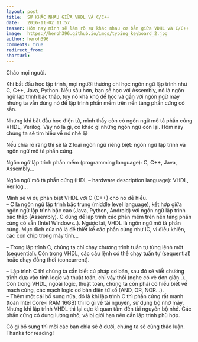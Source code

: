```yaml
---
layout: post
title:  SỰ KHÁC NHAU GIỮA VHDL VÀ C/C++ 
date:   2016-11-02 11:57
teaser: Hôm nay mình sẽ làm rõ sự khác nhau cơ bản giữa VDHL và C/C++
image:  https://heroh396.github.io/imgs/typing_keyboard_2.jpg
author: heroh396
comments: true
redirect_from:
shortUrl: 
---
```


Chào mọi người.

Khi bắt đầu học lập trình, mọi người thường chỉ học ngôn ngữ lập trình như C, C++, Java, Python. Nếu sâu hơn, bạn sẽ học với Assembly, nó là ngôn ngữ lập trình bậc thấp, tuy nó khá khó để học và gần với ngôn ngữ máy nhưng ta vẫn dùng nó để lập trình phần mềm trên nền tảng phần cứng có sẵn.  

Nhưng khi bắt đầu học điện tử, mình thấy còn có ngôn ngữ mô tả phần cứng VHDL, Verilog. Vậy nó là gì, có khác gì những ngôn ngữ còn lại. Hôm nay chúng ta sẽ tìm hiểu về nó nhé 😀 

Nếu chia rõ ràng thì sẽ là 2 loại ngôn ngữ riêng biệt: ngôn ngữ lập trình  và ngôn ngữ mô tả phần cứng.  

Ngôn ngữ lập trình phần mềm (programming language): C, C++, Java, Assembly… 

Ngôn ngữ mô tả phần cứng (HDL – hardware description language): VHDL, Verilog… 

Mình sẽ ví dụ phân biệt VHDL với C (C++) cho nó dễ hiểu.  
– C là ngôn ngữ lập trình bậc trung (middle level language), kết hợp giữa ngôn ngữ lập trình bậc cao (Java, Python, Android) với ngôn ngữ lập trình bậc thấp (Assembly). C dùng để lập trình các phần mềm trên nền tảng phần cứng có sẵn (Intel Windows..). Ngược lại, VHDL là ngôn ngữ mô tả phần cứng. Mục đích của nó là để thiết kế các phần cứng như IC, vi điều khiển, các con chip trong máy tính… 

– Trong lập trình C, chúng ta chỉ chạy chương trình tuần tự từng lệnh một (sequential). Còn trong VHDL, các câu lệnh có thể chạy tuần tự (sequential) hoặc chạy đồng thời (concurrent).  

– Lập trình C thì chúng ta cần biết cú pháp cơ bản, sau đó sẽ viết chương trình dựa vào tính logic và thuật toán, chỉ vậy thôi (nghe có vẻ đơn giản..). Còn trong VHDL, ngoài logic, thuật toán, chúng ta còn phải có hiểu biết về mạch cứng, các mạch logic cơ bản điện tử số (AND, OR, NOR…).  
– Thêm một cái bổ sung nữa, đó là khi lập trình C thì phần cứng rất mạnh (toàn Intel Core-i RAM 16GB) thì lo gì về tài nguyên, sử dụng bộ nhớ máy. Nhưng khi lập trình VHDL thì lại cực kì quan tâm đến tài nguyên bộ nhớ. Các phần cứng có dung lượng nhỏ, và bị giới hạn nên cần lập trình phù hợp.  

Có gì bổ sung thì mời các bạn chia sẻ ở dưới, chúng ta sẽ cùng thảo luận.
Thanks for reading!
